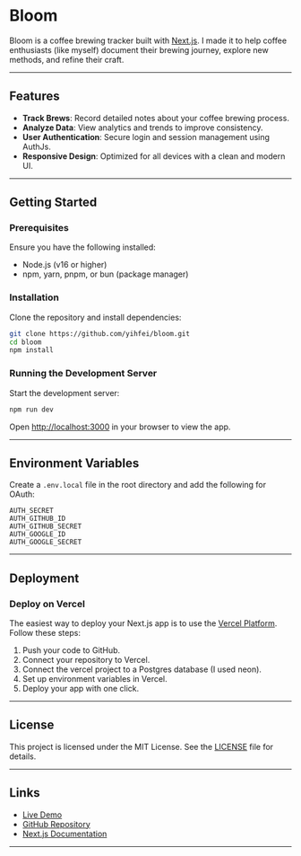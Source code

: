 # Bloom

Bloom is a coffee brewing tracker built with [Next.js](https://nextjs.org). I made it to help coffee enthusiasts (like myself) document their brewing journey, explore new methods, and refine their craft.

---

## Features

- **Track Brews**: Record detailed notes about your coffee brewing process.
- **Analyze Data**: View analytics and trends to improve consistency.
- **User Authentication**: Secure login and session management using AuthJs.
- **Responsive Design**: Optimized for all devices with a clean and modern UI.

---

## Getting Started

### Prerequisites

Ensure you have the following installed:
- Node.js (v16 or higher)
- npm, yarn, pnpm, or bun (package manager)

### Installation

Clone the repository and install dependencies:

```bash
git clone https://github.com/yihfei/bloom.git
cd bloom
npm install
```

### Running the Development Server

Start the development server:

```bash
npm run dev
```

Open [http://localhost:3000](http://localhost:3000) in your browser to view the app.

---


## Environment Variables

Create a `.env.local` file in the root directory and add the following for OAuth:

```env
AUTH_SECRET
AUTH_GITHUB_ID
AUTH_GITHUB_SECRET
AUTH_GOOGLE_ID
AUTH_GOOGLE_SECRET
```

---

## Deployment

### Deploy on Vercel

The easiest way to deploy your Next.js app is to use the [Vercel Platform](https://vercel.com). Follow these steps:

1. Push your code to GitHub.
2. Connect your repository to Vercel.
3. Connect the vercel project to a Postgres database (I used neon).
3. Set up environment variables in Vercel.
4. Deploy your app with one click.

---


## License

This project is licensed under the MIT License. See the [LICENSE](LICENSE) file for details.

---

## Links

- [Live Demo](https://bloom-ebon-omega.vercel.app/)
- [GitHub Repository](https://github.com/yihfei/bloom)
- [Next.js Documentation](https://nextjs.org/docs)

---
